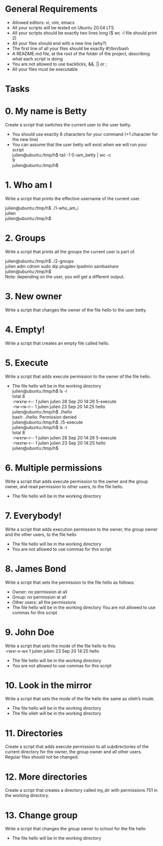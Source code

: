 # General Requirements
* Allowed editors: vi, vim, emacs
* All your scripts will be tested on Ubuntu 20.04 LTS
* All your scripts should be exactly two lines long ($ wc -l file should print 2)
* All your files should end with a new line (why?)
* The first line of all your files should be exactly #!/bin/bash
* A README.md file, at the root of the folder of the project, describing what each script is doing
* You are not allowed to use backticks, &&, || or ;
* All your files must be executable

# Tasks

# 0. My name is Betty
Create a script that switches the current user to the user betty.

* You should use exactly 8 characters for your command (+1 character for the new line)
* You can assume that the user betty will exist when we will run your script<br>
julien@ubuntu:/tmp/h$ tail -1 0-iam_betty | wc -c<br>
9<br>
julien@ubuntu:/tmp/h$<br>

# 1. Who am I
Write a script that prints the effective username of the current user.<br>

julien@ubuntu:/tmp/h$ ./1-who_am_i<br>
julien<br>
julien@ubuntu:/tmp/h$<br> 

# 2. Groups
Write a script that prints all the groups the current user is part of.<br>

julien@ubuntu:/tmp/h$ ./2-groups<br>
julien adm cdrom sudo dip plugdev lpadmin sambashare<br>
julien@ubuntu:/tmp/h$<br>
Note: depending on the user, you will get a different output.<br>

# 3. New owner
Write a script that changes the owner of the file hello to the user betty.

# 4. Empty!
Write a script that creates an empty file called hello.

# 5. Execute
Write a script that adds execute permission to the owner of the file hello.

* The file hello will be in the working directory<br>
julien@ubuntu:/tmp/h$ ls -l<br>
total 8<br>
-rwxrw-r-- 1 julien julien 28 Sep 20 14:26 5-execute<br>
-rw-rw-r-- 1 julien julien 23 Sep 20 14:25 hello<br>
julien@ubuntu:/tmp/h$ ./hello<br>
bash: ./hello: Permission denied<br>
julien@ubuntu:/tmp/h$ ./5-execute<br>
julien@ubuntu:/tmp/h$ ls -l<br>
total 8<br>
-rwxrw-r-- 1 julien julien 28 Sep 20 14:26 5-execute<br>
-rwxrw-r-- 1 julien julien 23 Sep 20 14:25 hello<br>
julien@ubuntu:/tmp/h$ <br>

# 6. Multiple permissions
Write a script that adds execute permission to the owner and the group owner, and read permission to other users, to the file hello.

* The file hello will be in the working directory

# 7. Everybody!
Write a script that adds execution permission to the owner, the group owner and the other users, to the file hello

* The file hello will be in the working directory
* You are not allowed to use commas for this script

# 8. James Bond
Write a script that sets the permission to the file hello as follows:

* Owner: no permission at all
* Group: no permission at all
* Other users: all the permissions
* The file hello will be in the working directory You are not allowed to use commas for this script

# 9. John Doe
Write a script that sets the mode of the file hello to this:<br>
-rwxr-x-wx 1 julien julien 23 Sep 20 14:25 hello<br>
* The file hello will be in the working directory
* You are not allowed to use commas for this script

# 10. Look in the mirror
Write a script that sets the mode of the file hello the same as olleh’s mode.

* The file hello will be in the working directory
* The file olleh will be in the working directory

# 11. Directories
Create a script that adds execute permission to all subdirectories of the current directory for the owner, the group owner and all other users. Regular files should not be changed.

# 12. More directories
Create a script that creates a directory called my_dir with permissions 751 in the working directory.

# 13. Change group
Write a script that changes the group owner to school for the file hello

* The file hello will be in the working directory

# 

